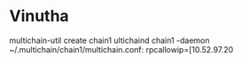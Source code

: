 # Vinutha
multichain-util create chain1
ultichaind chain1 -daemon
~/.multichain/chain1/multichain.conf:
rpcallowip=[10.52.97.20
